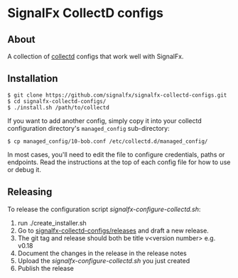 # SignalFx CollectD configs

## About

A collection of [collectd](http://www.collectd.org) configs that work
well with SignalFx.

## Installation

```
$ git clone https://github.com/signalfx/signalfx-collectd-configs.git
$ cd signalfx-collectd-configs/
$ ./install.sh /path/to/collectd
```

If you want to add another config, simply copy it into your collectd
configuration directory's `managed_config` sub-directory:

```
$ cp managed_config/10-bob.conf /etc/collectd.d/managed_config/
```

In most cases, you'll need to edit the file to configure credentials,
paths or endpoints. Read the instructions at the top of each config file
for how to use or debug it.

## Releasing

To release the configuration script *signalfx-configure-collectd.sh*:
 1. run ./create_installer.sh
 2. Go to [signalfx-collectd-configs/releases](https://github.com/signalfx-collectd-configs/releases) and draft a new release. 
 3. The git tag and release should both be title v\<version number\> e.g. v0.18 
 4. Document the changes in the release in the release notes
 5. Upload the *signalfx-configure-collectd.sh* you just created
 6. Publish the release
